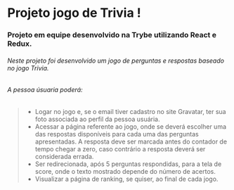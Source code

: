 #  Projeto jogo de Trivia ! 

### Projeto em equipe desenvolvido na Trybe utilizando React e Redux.

###### Neste projeto foi desenvolvido um jogo de perguntas e respostas baseado no jogo Trivia.

###### A pessoa úsuaria poderá: 
> - Logar no jogo e, se o email tiver cadastro no site Gravatar, ter sua foto associada ao perfil da pessoa usuária.
> - Acessar a página referente ao jogo, onde se deverá escolher uma das respostas disponíveis para cada uma das perguntas apresentadas. A resposta deve ser marcada antes do contador de tempo chegar a zero, caso contrário a resposta deverá ser considerada errada.
> - Ser redirecionada, após 5 perguntas respondidas, para a tela de score, onde o texto mostrado depende do número de acertos.
> - Visualizar a página de ranking, se quiser, ao final de cada jogo.
